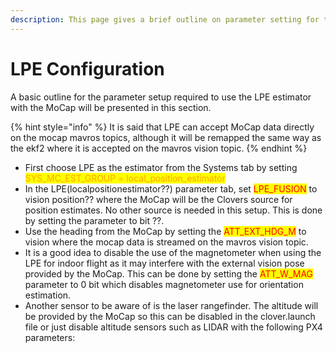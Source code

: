 ```yaml
---
description: This page gives a brief outline on parameter setting for the LPE estimator.
---
```


# LPE Configuration

A basic outline for the parameter setup required to use the LPE estimator with the MoCap will be presented in this section.&#x20;

{% hint style="info" %}
It is said that LPE can accept MoCap data directly on the mocap mavros topics, although it will be remapped the same way as the ekf2 where it is accepted on the mavros vision topic.
{% endhint %}

* First choose LPE as the estimator from the Systems tab by setting <mark style="color:orange;">SYS\_MC\_EST\_GROUP = local\_position\_estimator</mark>&#x20;
* In the LPE(localpositionestimator??) parameter tab, set <mark style="color:red;">LPE\_FUSION</mark> to vision position?? where the MoCap will be the Clovers source for position estimates. No other source is needed in this setup. This is done by setting the parameter to bit ??.
* Use the heading from the MoCap by setting the <mark style="color:red;">ATT\_EXT\_HDG\_M</mark> to vision where the mocap data is streamed on the mavros vision topic.
* It is a good idea to disable the use of the magnetometer when using the LPE for indoor flight as it may interfere with the external vision pose provided by the MoCap. This can be done by setting the <mark style="color:red;">ATT\_W\_MAG</mark> parameter to 0 bit which disables magnetometer use for orientation estimation.
* Another sensor to be aware of is the laser rangefinder. The altitude will be provided by the MoCap so this can be disabled in the clover.launch file or just disable altitude sensors such as LIDAR with the following PX4 parameters:
